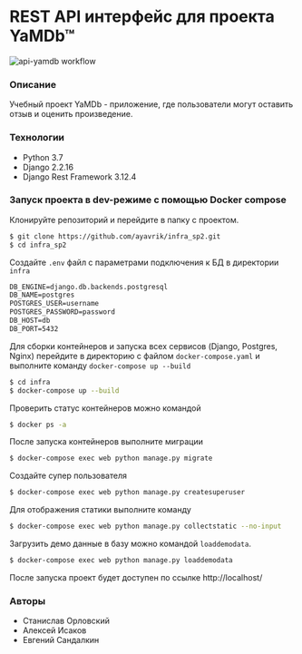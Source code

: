 # REST API интерфейс для проекта YaMDb™

![api-yamdb workflow](https://github.com/ayavrik/yamdb_final/actions/workflows/yamdb_workflow.yml/badge.svg)

### Описание

Учебный проект YaMDb - приложение, где пользователи могут оставить отзыв и оценить
произведение.

### Технологии

- Python 3.7
- Django 2.2.16
- Django Rest Framework 3.12.4

### Запуск проекта в dev-режиме с помощью Docker compose

Клонируйте репозиторий и перейдите в папку с проектом.

```bash
$ git clone https://github.com/ayavrik/infra_sp2.git
$ cd infra_sp2
```

Создайте `.env` файл с параметрами подключения к БД в директории `infra`

```txt
DB_ENGINE=django.db.backends.postgresql
DB_NAME=postgres
POSTGRES_USER=username
POSTGRES_PASSWORD=password
DB_HOST=db
DB_PORT=5432
```

Для сборки контейнеров и запуска всех сервисов (Django, Postgres, Nginx)
перейдите в директорию с файлом `docker-compose.yaml` и выполните команду `docker-compose up --build`

```bash
$ cd infra
$ docker-compose up --build
```

Проверить статус контейнеров можно командой

```bash
$ docker ps -a
```

После запуска контейнеров выполните миграции

```bash
$ docker-compose exec web python manage.py migrate
```

Создайте супер пользователя

```bash
$ docker-compose exec web python manage.py createsuperuser
```

Для отображения статики выполните команду

```bash
$ docker-compose exec web python manage.py collectstatic --no-input
```

Загрузить демо данные в базу можно командой `loaddemodata`.

```bash
$ docker-compose exec web python manage.py loaddemodata
```

После запуска проект будет доступен по ссылке http://localhost/

### Авторы

- Станислав Орловский
- Алексей Исаков
- Евгений Сандалкин
